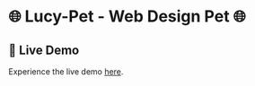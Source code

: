 # 🌐 Lucy-Pet - Web Design Pet 🌐

## 🚀 Live Demo

Experience the live demo [here](https://hgiang15.github.io/HTML-CSS-JS_LandingPage_04/).
